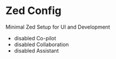 # Zed Config

Minimal Zed Setup for UI and Development
- disabled Co-pilot
- disabled Collaboration
- disabled Assistant
